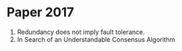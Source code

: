# Paper 2017

1. Redundancy does not imply fault tolerance.
2. In Search of an Understandable Consensus Algorithm
